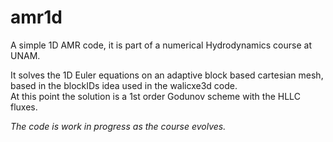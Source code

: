 # amr1d
A simple 1D AMR code, it is part of a numerical Hydrodynamics course at UNAM.

It solves the 1D Euler equations on an adaptive block based cartesian mesh, 
based in the blockIDs idea used in the walicxe3d code.  
At this point the solution is a 1st order Godunov scheme with the HLLC fluxes.

*The code is work in progress as the course evolves.*
